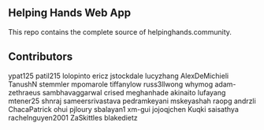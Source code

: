 ## Helping Hands Web App
This repo contains the complete source of helpinghands.community.

## Contributors
ypat125
patil215
lolopinto
ericz
jstockdale
lucyzhang
AlexDeMichieli
TanushN
stemmler
mpomarole
tiffanylow
russ3llwong
whymog
adam-zethraeus
sambhavaggarwal
crised
meghanhade
akinaito
lufayang
mtener25
shnraj
sameersrivastava
pedramkeyani
mskeyashah
raopg
andrzli
ChacaPatrick
ohui
pjloury
sbalayan1
xm-gui
jojoqjchen
Kuqki
saisathya
rachelnguyen2001
ZaSkittles
blakedietz
